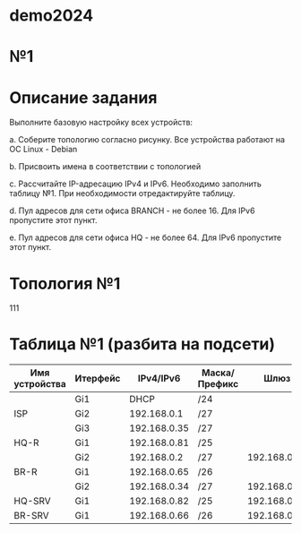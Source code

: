# demo2024

# №1
# Описание задания
Выполните базовую настройку всех устройств:

a. Соберите топологию согласно рисунку. Все устройства работают на OC Linux - Debian
 
  b. Присвоить имена в соответствии с топологией
  
  c. Рассчитайте IP-адресацию IPv4 и IPv6. Необходимо заполнить таблицу №1. При необходимости отредактируйте таблицу.
  
  d. Пул адресов для сети офиса BRANCH - не более 16. Для IPv6 пропустите этот пункт.
  
  e. Пул адресов для сети офиса HQ - не более 64. Для IPv6 пропустите этот пункт.
# Топология №1

111

# Таблица №1 (разбита на подсети)

| Имя устройства | Итерфейс |  IPv4/IPv6   | Маска/Префикс |       Шлюз       |
| -------------- | -------- | ------------ | ------------- |    ----------    |
|                |  Gi1     | DHCP         | /24           |                  |
| ISP            |  Gi2     | 192.168.0.1  | /27           |                  |
|                |  Gi3     | 192.168.0.35 | /27           |                  |
| HQ-R           |  Gi1     | 192.168.0.81 | /25           |                  |
|                |  Gi2     | 192.168.0.2  | /27           | 192.168.0.1      |
| BR-R           |  Gi1     | 192.168.0.65 | /26           |                  |
|                |  Gi2     | 192.168.0.34 | /27           | 192.168.0.35     |
| HQ-SRV         |  Gi1     | 192.168.0.82 | /25           | 192.168.0.81     |
| BR-SRV         |  Gi1     | 192.168.0.66 | /26           | 192.168.0.65     |

